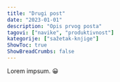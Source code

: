 ```yaml
---
title: "Drugi post"
date: "2023-01-01"
description: "Opis prvog posta"
tagovi: ["navike", "produktivnost"]
kategorije: ["sažetak-knjige"]
ShowToc: true
ShowBreadCrumbs: false
---
```


Lorem impsum. 😀
